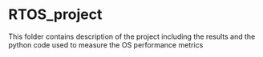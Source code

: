 # RTOS_project
This folder contains description of the project including the results and the python code used to measure the OS performance metrics
